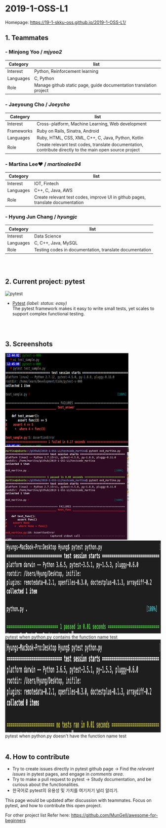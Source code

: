 # 2019-1-OSS-L1

Homepage: https://19-1-skku-oss.github.io/2019-1-OSS-L1/

## 1. Teammates
### - **Minjong Yoo** / *mjyoo2*


Category | list
-------- | ------
Interest | Python, Reinforcement learning
Languages | C, Python
Role | Manage github static page, guide documentation translation project


### - **Jaeyoung Cho** / *Joeycho*

Category | list
-------- | ------
Interest | Cross-platform, Machine Learning, Web development
Frameworks | Ruby on Rails, Sinatra, Android
Languages | Ruby, HTML, CSS, XML, C++, C, Java, Python, Kotlin
Role | Create relevant test codes, translate documentation, contribute directly to the main open source project



### - **Martina Lee♥** / *martinalee94*

Category | list
-------- | ------
Interest | IOT, Fintech
Languages |C++, C, Java, AWS
Role | Create relevant test codes, improve UI in github pages, translate documentation


### - **Hyung Jun Chang** / *hyungjc*

Category | list
-------- | ------
Interest | Data Science
Languages | C, C++, Java, MySQL
Role | Testing codes in documentation, translate documentation






<br>
<br>

## 2. Current project: pytest

![pytest](https://docs.pytest.org/en/latest/_static/pytest1.png)


- [Pytest](https://github.com/pytest-dev/pytest/labels/status%3A%20easy) _(label: status: easy)_ <br> The pytest framework makes it easy to write small tests, yet scales to support complex functional testing.


<br>
<br>

## 3. Screenshots


<img src="https://github.com/19-1-skku-oss/2019-1-OSS-L1/blob/master/pytest_first_one.PNG" width="400" height="300" alt="" />
<img src="https://github.com/19-1-skku-oss/2019-1-OSS-L1/blob/martina/testing_martina/11.JPG" width="400" height="300" alt="" />
<img src="https://github.com/19-1-skku-oss/2019-1-OSS-L1/blob/master/pytest_w_test.png" width="600" height="300" alt="" />
pytest when python.py contains the function name test
<img src="https://github.com/19-1-skku-oss/2019-1-OSS-L1/blob/master/pytest_wo_test.png" width="600" height="300" alt="" />
pytest when python.py doesn't have the function name test



<br>
<br>


## 4. How to contribute

- Try to create issues directly in pytest github page -> Find the *relevant issues* in pytest pages, and engage in *comments area*.
- Try to make a pull request to pytest -> Study documentation, and be curious about the functionalities.
- 한국어로 pytest의 유용성 및 가치를 여기저기 널리 알리기.

This page would be updated after discussion with teammates. Focus on pytest, and how to contribute this open project.

For other project list Refer here: https://github.com/MunGell/awesome-for-beginners

